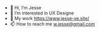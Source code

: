 - 👋 Hi, I’m Jesse
- 👀 I’m interested in UX Designe
- 🌈 My work https://www.jesse-ye.site/
- 📫 How to reach me w.jesse@gmail.com

<!---
jesseye97/jesseye97 is a ✨ special ✨ repository because its `README.md` (this file) appears on your GitHub profile.
You can click the Preview link to take a look at your changes.
--->
